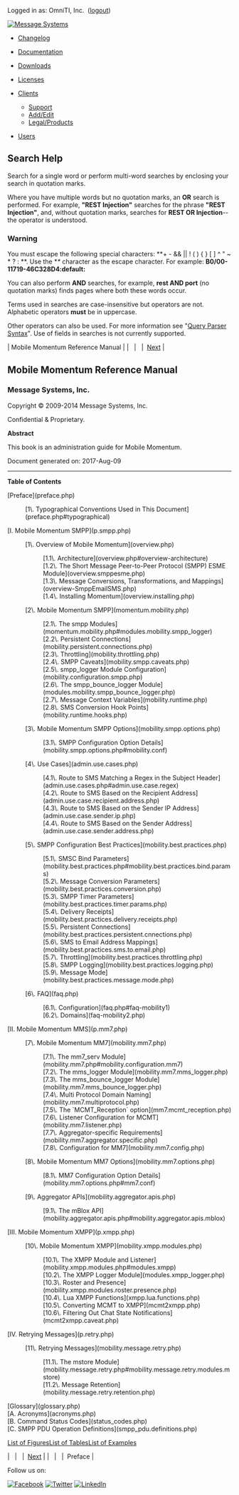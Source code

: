 Logged in as: OmniTI, Inc.  ([logout](https://support.messagesystems.com/logout.php))

[![Message Systems](https://support.messagesystems.com/images/ms-white205.png)](https://support.messagesystems.com/start.php) 

*   [Changelog](https://support.messagesystems.com/start.php?show=changelog)
*   [Documentation](https://support.messagesystems.com/docs/)
*   [Downloads](https://support.messagesystems.com/start.php)

*   [Licenses](https://support.messagesystems.com/license_summary.php)
*   <a href="">Clients</a>
    *   [Support](https://support.messagesystems.com/cs.php)
    *   [Add/Edit](https://support.messagesystems.com/edit_client.php)
    *   [Legal/Products](https://support.messagesystems.com/edit_products.php)
*   [Users](https://support.messagesystems.com/edit_customer.php)

## Search Help

Search for a single word or perform multi-word searches by enclosing your search in quotation marks.

Where you have multiple words but no quotation marks, an **OR** search is performed. For example, **"REST Injection"** searches for the phrase **"REST Injection"**, and, without quotation marks, searches for **REST OR Injection**--the operator is understood.

### Warning

You must escape the following special characters: **+ - && || ! ( ) { } [ ] ^ " ~ * ? : \**. Use the **\** character as the escape character. For example: **B0/00-11719-46C328D4\:default\:**

You can also perform **AND** searches, for example, **rest AND port** (no quotation marks) finds pages where both these words occur.

Terms used in searches are case-insensitive but operators are not. Alphabetic operators **must** be in uppercase.

Other operators can also be used. For more information see "[Query Parser Syntax](https://lucene.apache.org/core/old_versioned_docs/versions/3_0_0/queryparsersyntax.html)". Use of fields in searches is not currently supported.

| Mobile Momentum Reference Manual |
|   |   |  [Next](preface.php) |

## Mobile Momentum Reference Manual

### Message Systems, Inc.

Copyright © 2009-2014 Message Systems, Inc.

<a name="idp134672"></a>

Confidential & Proprietary.

**Abstract**

This book is an administration guide for Mobile Momentum.

Document generated on: 2017-Aug-09

* * *

**Table of Contents**

<dl class="toc">

<dt>[Preface](preface.php)</dt>

<dd>

<dl>

<dt>[1\. Typographical Conventions Used in This Document](preface.php#typographical)</dt>

</dl>

</dd>

<dt>[I. Mobile Momentum SMPP](p.smpp.php)</dt>

<dd>

<dl>

<dt>[1\. Overview of Mobile Momentum](overview.php)</dt>

<dd>

<dl>

<dt>[1.1\. Architecture](overview.php#overview-architecture)</dt>

<dt>[1.2\. The Short Message Peer-to-Peer Protocol (SMPP) ESME Module](overview.smppesme.php)</dt>

<dt>[1.3\. Message Conversions, Transformations, and Mappings](overview-SmppEmailSMS.php)</dt>

<dt>[1.4\. Installing Momentum](overview.installing.php)</dt>

</dl>

</dd>

<dt>[2\. Mobile Momentum SMPP](momentum.mobility.php)</dt>

<dd>

<dl>

<dt>[2.1\. The smpp Modules](momentum.mobility.php#modules.mobility.smpp_logger)</dt>

<dt>[2.2\. Persistent Connections](mobility.persistent.connections.php)</dt>

<dt>[2.3\. Throttling](mobility.throttling.php)</dt>

<dt>[2.4\. SMPP Caveats](mobility.smpp.caveats.php)</dt>

<dt>[2.5\. smpp_logger Module Configuration](mobility.configuration.smpp.php)</dt>

<dt>[2.6\. The smpp_bounce_logger Module](modules.mobility.smpp_bounce_logger.php)</dt>

<dt>[2.7\. Message Context Variables](mobility.runtime.php)</dt>

<dt>[2.8\. SMS Conversion Hook Points](mobility.runtime.hooks.php)</dt>

</dl>

</dd>

<dt>[3\. Mobile Momentum SMPP Options](mobility.smpp.options.php)</dt>

<dd>

<dl>

<dt>[3.1\. SMPP Configuration Option Details](mobility.smpp.options.php#mobility.conf)</dt>

</dl>

</dd>

<dt>[4\. Use Cases](admin.use.cases.php)</dt>

<dd>

<dl>

<dt>[4.1\. Route to SMS Matching a Regex in the Subject Header](admin.use.cases.php#admin.use.case.regex)</dt>

<dt>[4.2\. Route to SMS Based on the Recipient Address](admin.use.case.recipient.address.php)</dt>

<dt>[4.3\. Route to SMS Based on the Sender IP Address](admin.use.case.sender.ip.php)</dt>

<dt>[4.4\. Route to SMS Based on the Sender Address](admin.use.case.sender.address.php)</dt>

</dl>

</dd>

<dt>[5\. SMPP Configuration Best Practices](mobility.best.practices.php)</dt>

<dd>

<dl>

<dt>[5.1\. SMSC Bind Parameters](mobility.best.practices.php#mobility.best.practices.bind.params)</dt>

<dt>[5.2\. Message Conversion Parameters](mobility.best.practices.conversion.php)</dt>

<dt>[5.3\. SMPP Timer Parameters](mobility.best.practices.timer.params.php)</dt>

<dt>[5.4\. Delivery Receipts](mobility.best.practices.delivery.receipts.php)</dt>

<dt>[5.5\. Persistent Connections](mobility.best.practices.persistent.cnnections.php)</dt>

<dt>[5.6\. SMS to Email Address Mappings](mobility.best.practices.sms.to.email.php)</dt>

<dt>[5.7\. Throttling](mobility.best.practices.throttling.php)</dt>

<dt>[5.8\. SMPP Logging](mobility.best.practices.logging.php)</dt>

<dt>[5.9\. Message Mode](mobility.best.practices.message.mode.php)</dt>

</dl>

</dd>

<dt>[6\. FAQ](faq.php)</dt>

<dd>

<dl>

<dt>[6.1\. Configuration](faq.php#faq-mobility1)</dt>

<dt>[6.2\. Domains](faq-mobility2.php)</dt>

</dl>

</dd>

</dl>

</dd>

<dt>[II. Mobile Momentum MMS](p.mm7.php)</dt>

<dd>

<dl>

<dt>[7\. Mobile Momentum MM7](mobility.mm7.php)</dt>

<dd>

<dl>

<dt>[7.1\. The mm7_serv Module](mobility.mm7.php#mobility.configuration.mm7)</dt>

<dt>[7.2\. The mms_logger Module](mobility.mm7.mms_logger.php)</dt>

<dt>[7.3\. The mms_bounce_logger Module](mobility.mm7.mms_bounce_logger.php)</dt>

<dt>[7.4\. Multi Protocol Domain Naming](mobility.mm7.multiprotocol.php)</dt>

<dt>[7.5\. The `MCMT_Reception` option](mm7.mcmt_reception.php)</dt>

<dt>[7.6\. Listener Configuration for MCMT](mobility.mm7.listener.php)</dt>

<dt>[7.7\. Aggregator-specific Requirements](mobility.mm7.aggregator.specific.php)</dt>

<dt>[7.8\. Configuration for MM7](mobility.mm7.config.php)</dt>

</dl>

</dd>

<dt>[8\. Mobile Momentum MM7 Options](mobility.mm7.options.php)</dt>

<dd>

<dl>

<dt>[8.1\. MM7 Configuration Option Details](mobility.mm7.options.php#mm7.conf)</dt>

</dl>

</dd>

<dt>[9\. Aggregator APIs](mobility.aggregator.apis.php)</dt>

<dd>

<dl>

<dt>[9.1\. The mBlox API](mobility.aggregator.apis.php#mobility.aggregator.apis.mblox)</dt>

</dl>

</dd>

</dl>

</dd>

<dt>[III. Mobile Momentum XMPP](p.xmpp.php)</dt>

<dd>

<dl>

<dt>[10\. Mobile Momentum XMPP](mobility.xmpp.modules.php)</dt>

<dd>

<dl>

<dt>[10.1\. The XMPP Module and Listener](mobility.xmpp.modules.php#modules.xmpp)</dt>

<dt>[10.2\. The XMPP Logger Module](modules.xmpp_logger.php)</dt>

<dt>[10.3\. Roster and Presence](mobility.xmpp.modules.roster.presence.php)</dt>

<dt>[10.4\. Lua XMPP Functions](xmpp.lua.functions.php)</dt>

<dt>[10.5\. Converting MCMT to XMPP](mcmt2xmpp.php)</dt>

<dt>[10.6\. Filtering Out Chat State Notifications](mcmt2xmpp.caveat.php)</dt>

</dl>

</dd>

</dl>

</dd>

<dt>[IV. Retrying Messages](p.retry.php)</dt>

<dd>

<dl>

<dt>[11\. Retrying Messages](mobility.message.retry.php)</dt>

<dd>

<dl>

<dt>[11.1\. The mstore Module](mobility.message.retry.php#mobility.message.retry.modules.mstore)</dt>

<dt>[11.2\. Message Retention](mobility.message.retry.retention.php)</dt>

</dl>

</dd>

</dl>

</dd>

<dt>[Glossary](glossary.php)</dt>

<dt>[A. Acronyms](acronyms.php)</dt>

<dt>[B. Command Status Codes](status_codes.php)</dt>

<dt>[C. SMPP PDU Operation Definitions](smpp_pdu.definitions.php)</dt>

</dl>

[List of Figures](figure-toc.php)[List of Tables](table-toc.php)[List of Examples](example-toc.php)

|   |   |  [Next](preface.php) |
|   |   |  Preface |

Follow us on:

[![Facebook](https://support.messagesystems.com/images/icon-facebook.png)](http://www.facebook.com/messagesystems) [![Twitter](https://support.messagesystems.com/images/icon-twitter.png)](http://twitter.com/#!/MessageSystems) [![LinkedIn](https://support.messagesystems.com/images/icon-linkedin.png)](http://www.linkedin.com/company/message-systems)